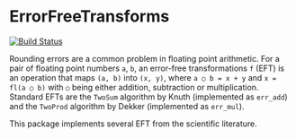 # ErrorFreeTransforms

[![Build Status](https://travis-ci.org/dsiem/ErrorFreeTransforms.jl.svg?branch=master)](https://travis-ci.org/dsiem/ErrorFreeTransforms.jl)

Rounding errors are a common problem in floating point arithmetic. For a pair of
floating point numbers `a`, `b`, an error-free transformations `f` (EFT) is an
operation that maps `(a, b)` into `(x, y)`, where `a ○ b = x + y` and `x = fl(a
○ b)` with `○` being either addition, subtraction or multiplication. Standard
EFTs are the `TwoSum` algorithm by Knuth (implemented as `err_add`) and the
`TwoProd` algorithm by Dekker (implemented as `err_mul`).

This package implements several EFT from the scientific literature.
